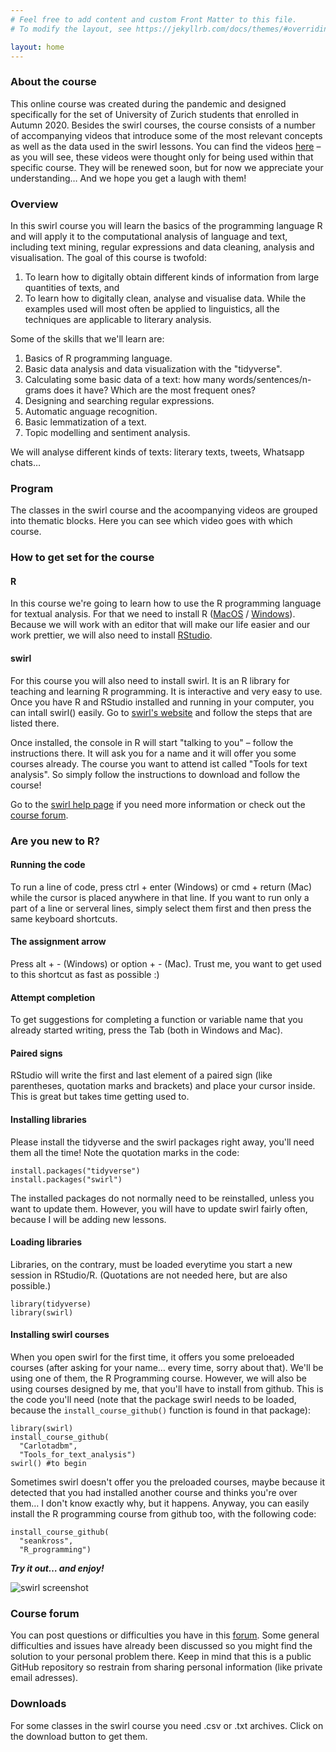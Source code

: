 ```yaml
---
# Feel free to add content and custom Front Matter to this file.
# To modify the layout, see https://jekyllrb.com/docs/themes/#overriding-theme-defaults

layout: home
---
```


### About the course

This online course was created during the pandemic and designed specifically for the set of University of Zurich students that enrolled in Autumn 2020. Besides the swirl courses, the course consists of a number of accompanying videos that introduce some of the most relevant concepts as well as the data used in the swirl lessons. You can find the videos [here](https://tube.switch.ch/channels/f6786b32 ) – as you will see, these videos were thought only for being used within that specific course. They will be renewed soon, but for now we appreciate your understanding… And we hope you get a laugh with them!

### Overview

In this swirl course you will learn the basics of the programming language R and will apply it to the computational analysis of language and text, including text mining, regular expressions and data cleaning, analysis and visualisation. The goal of this course is twofold: 
1. To learn how to digitally obtain different kinds of information from large quantities of texts, and 
2. To learn how to digitally clean, analyse and visualise data. 
While the examples used will most often be applied to linguistics, all the techniques are applicable to literary analysis.

Some of the skills that we'll learn are:
1. Basics of R programming language.
2. Basic data analysis and data visualization with the "tidyverse".
3. Calculating some basic data of a text: how many words/sentences/n-grams does it have? Which are the most frequent ones?
4. Designing and searching regular expressions.
5. Automatic anguage recognition.
6. Basic lemmatization of a text.
7. Topic modelling and sentiment analysis.

We will analyse different kinds of texts: literary texts, tweets, Whatsapp chats…

### Program 
The classes in the swirl course and the acoompanying videos are grouped into thematic blocks. Here you can see which video goes with which course.

### How to get set for the course

#### R

In this course we're going to learn how to use the R programming language for textual analysis. For that we need to install R ([MacOS](https://cran.r-project.org/bin/macosx/) / [Windows]( https://cran.r-project.org/bin/windows/base/)). Because we will work with an editor that will make our life easier and our work prettier, we will also need to install [RStudio](https://www.rstudio.com/products/rstudio/download/).

#### swirl

For this course you will also need to install swirl. It is an R library for teaching and learning R programming. It is interactive and very easy to use. Once you have R and RStudio installed and running in your computer, you can intall swirl() easily. Go to [swirl's website](https://swirlstats.com/students.html) and follow the steps that are listed there.

Once installed, the console in R will start "talking to you" – follow the instructions there. It will ask you for a name and it will offer you some courses already. The course you want to attend ist called "Tools for text analysis". So simply follow the instructions to download and follow the course!

Go to the [swirl help page](https://swirlstats.com/help.html) if you need more information or check out the [course forum](https://github.com/swirlTA/Tools_for_text_analysis/issues).

### Are you new to R?

#### Running the code

To run a line of code, press ctrl + enter (Windows) or cmd + return (Mac) while the cursor is placed anywhere in that line.
If you want to run only a part of a line or serveral lines, simply select them first and then press the same keyboard shortcuts.

#### The assignment arrow

Press alt + - (Windows) or option + - (Mac). Trust me, you want to get used to this shortcut as fast as possible :)

#### Attempt completion 

To get suggestions for completing a function or variable name that you already started writing, press the Tab (both in Windows and Mac).

#### Paired signs

RStudio will write the first and last element of a paired sign (like parentheses, quotation marks and brackets) and place your cursor inside. This is great but takes time getting used to.

#### Installing libraries

Please install the tidyverse and the swirl packages right away, you'll need them all the time! Note the quotation marks in the code:

```
install.packages("tidyverse")
install.packages("swirl")
```

The installed packages do not normally need to be reinstalled, unless you want to update them. However, you will have to update swirl fairly often, because I will be adding new lessons.

#### Loading libraries

Libraries, on the contrary, must be loaded everytime you start a new session in RStudio/R. (Quotations are not needed here, but are also possible.)

```
library(tidyverse)
library(swirl)
```

#### Installing swirl courses

When you open swirl for the first time, it offers you some preloeaded courses (after asking for your name… every time, sorry about that). We'll be using one of them, the R Programming course.
However, we will also be using courses designed by me, that you'll have to install from github. This is the code you'll need (note that the package swirl needs to be loaded, because the ``install_course_github()`` function is found in that package):

```
library(swirl)
install_course_github(
  "Carlotadbm", 
  "Tools_for_text_analysis")
swirl() #to begin
```

Sometimes swirl doesn't offer you the preloaded courses, maybe because it detected that you had installed another course and thinks you're over them… I don't know exactly why, but it happens. Anyway, you can easily install the R programming course from github too, with the following code:

```
install_course_github(
  "seankross", 
  "R_programming")
```

***Try it out… and enjoy!***

![swirl screenshot](/img/swirl_intro.jpg)

### Course forum

You can post questions or difficulties you have in this [forum](https://github.com/swirlTA/Tools_for_text_analysis/issues). Some general difficulties and issues have already been discussed so you might find the solution to your personal problem there. Keep in mind that this is a public GitHub repository so restrain from sharing personal information (like private email adresses).  


### Downloads
For some classes in the swirl course you need .csv or .txt archives. Click on the download button to get them.
